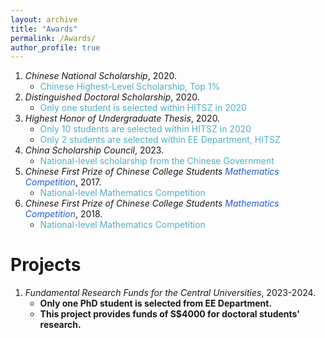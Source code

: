 ```yaml
---
layout: archive
title: "Awards"
permalink: /Awards/
author_profile: true
---
```


1. *Chinese National Scholarship*, 2020.
   - <font color="#52AEC8">Chinese Highest-Level Scholarship, Top 1%</font>
2. *Distinguished Doctoral Scholarship*, 2020.
   - <font color="#52AEC8">Only one student is selected within HITSZ in 2020</font>
3. *Highest Honor of Undergraduate Thesis*, 2020.
   - <font color="#52AEC8">Only 10 students are selected within HITSZ in 2020</font>
   - <font color="#52AEC8">Only 2 students are selected within EE Department, HITSZ</font>
4. *China Scholarship Council*, 2023.
   - <font color="#52AEC8">National-level scholarship from the Chinese Government</font>
5. *Chinese First Prize of Chinese College Students <font color="#245bdb">Mathematics Competition</font>*, 2017.
   - <font color="#52AEC8">National-level Mathematics Competition</font>
6. *Chinese First Prize of Chinese College Students <font color="#245bdb">Mathematics Competition</font>*, 2018.
   - <font color="#52AEC8">National-level Mathematics Competition</font>

Projects
===
1. *Fundamental Research Funds for the Central Universities*, 2023-2024.
   - **Only one PhD student is selected from EE Department.**
   - **This project provides funds of S$4000 for doctoral students' research.**

  




